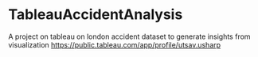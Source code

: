 # TableauAccidentAnalysis
A project on tableau on london accident dataset to generate insights from visualization
https://public.tableau.com/app/profile/utsav.usharp
